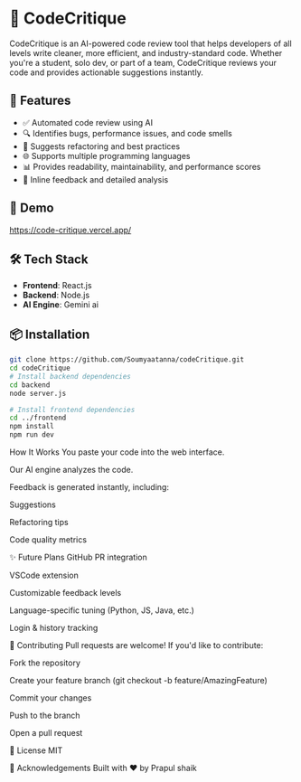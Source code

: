 # 🧠 CodeCritique

CodeCritique is an AI-powered code review tool that helps developers of all levels write cleaner, more efficient, and industry-standard code. Whether you're a student, solo dev, or part of a team, CodeCritique reviews your code and provides actionable suggestions instantly.

## 🚀 Features

- ✅ Automated code review using AI
- 🔍 Identifies bugs, performance issues, and code smells
- 🧹 Suggests refactoring and best practices
- 🌐 Supports multiple programming languages
- 📊 Provides readability, maintainability, and performance scores
- 💬 Inline feedback and detailed analysis

## 📸 Demo
https://code-critique.vercel.app/

## 🛠️ Tech Stack

- **Frontend**: React.js
- **Backend**: Node.js  
- **AI Engine**: Gemini ai
## 📦 Installation

```bash
git clone https://github.com/Soumyaatanna/codeCritique.git
cd codeCritique
# Install backend dependencies
cd backend
node server.js

# Install frontend dependencies
cd ../frontend
npm install
npm run dev
```
How It Works
You paste your code into the web interface.

Our AI engine analyzes the code.

Feedback is generated instantly, including:

Suggestions

Refactoring tips

Code quality metrics

✨ Future Plans
GitHub PR integration

VSCode extension

Customizable feedback levels

Language-specific tuning (Python, JS, Java, etc.)

Login & history tracking

📢 Contributing
Pull requests are welcome! If you'd like to contribute:

Fork the repository

Create your feature branch (git checkout -b feature/AmazingFeature)

Commit your changes

Push to the branch

Open a pull request

📄 License
MIT

🙌 Acknowledgements
Built with ❤️ by Prapul shaik


